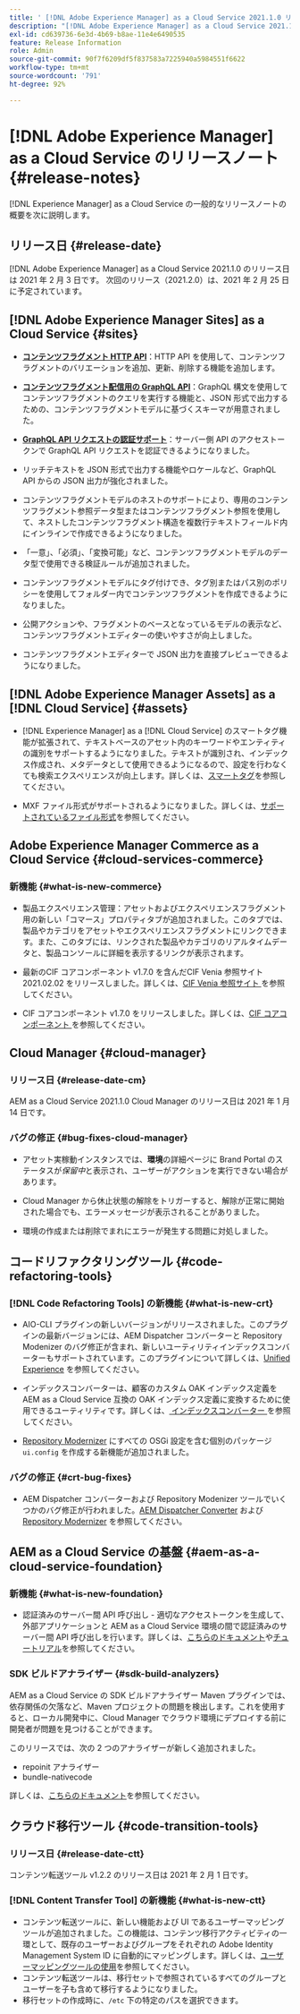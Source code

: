 ```yaml
---
title: ' [!DNL Adobe Experience Manager] as a Cloud Service 2021.1.0 リリースのリリースノート。'
description: "[!DNL Adobe Experience Manager] as a Cloud Service 2021.1.0 のリリースノート。"
exl-id: cd639736-6e3d-4b69-b8ae-11e4e6490535
feature: Release Information
role: Admin
source-git-commit: 90f7f6209df5f837583a7225940a5984551f6622
workflow-type: tm+mt
source-wordcount: '791'
ht-degree: 92%

---
```



# [!DNL Adobe Experience Manager] as a Cloud Service のリリースノート {#release-notes}

[!DNL Experience Manager] as a Cloud Service の一般的なリリースノートの概要を次に説明します。

## リリース日 {#release-date}

[!DNL Adobe Experience Manager] as a Cloud Service 2021.1.0 のリリース日は 2021 年 2 月 3 日です。
次回のリリース（2021.2.0）は、2021 年 2 月 25 日に予定されています。

## [!DNL Adobe Experience Manager Sites] as a Cloud Service {#sites}

* **[コンテンツフラグメント HTTP API](/help/assets/content-fragments/assets-api-content-fragments.md)**：HTTP API を使用して、コンテンツフラグメントのバリエーションを追加、更新、削除する機能を追加します。

* **[コンテンツフラグメント配信用の GraphQL API](/help/headless/graphql-api/content-fragments.md)**：GraphQL 構文を使用してコンテンツフラグメントのクエリを実行する機能と、JSON 形式で出力するための、コンテンツフラグメントモデルに基づくスキーマが用意されました。

* **[GraphQL API リクエストの認証サポート](/help/headless/security/authentication.md)**：サーバー側 API のアクセストークンで GraphQL API リクエストを認証できるようになりました。

* リッチテキストを JSON 形式で出力する機能やロケールなど、GraphQL API からの JSON 出力が強化されました。

* コンテンツフラグメントモデルのネストのサポートにより、専用のコンテンツフラグメント参照データ型またはコンテンツフラグメント参照を使用して、ネストしたコンテンツフラグメント構造を複数行テキストフィールド内にインラインで作成できるようになりました。

* 「一意」、「必須」、「変換可能」など、コンテンツフラグメントモデルのデータ型で使用できる検証ルールが追加されました。

* コンテンツフラグメントモデルにタグ付けでき、タグ別またはパス別のポリシーを使用してフォルダー内でコンテンツフラグメントを作成できるようになりました。

* 公開アクションや、フラグメントのベースとなっているモデルの表示など、コンテンツフラグメントエディターの使いやすさが向上しました。

* コンテンツフラグメントエディターで JSON 出力を直接プレビューできるようになりました。


## [!DNL Adobe Experience Manager Assets] as a [!DNL Cloud Service] {#assets}

* [!DNL Experience Manager] as a [!DNL Cloud Service] のスマートタグ機能が拡張されて、テキストベースのアセット内のキーワードやエンティティの識別をサポートするようになりました。テキストが識別され、インデックス作成され、メタデータとして使用できるようになるので、設定を行わなくても検索エクスペリエンスが向上します。詳しくは、[スマートタグ](/help/assets/smart-tags.md)を参照してください。

* MXF ファイル形式がサポートされるようになりました。詳しくは、[サポートされているファイル形式](/help/assets/file-format-support.md#video-formats)を参照してください。

## Adobe Experience Manager Commerce as a Cloud Service {#cloud-services-commerce}

### 新機能 {#what-is-new-commerce}

* 製品エクスペリエンス管理：アセットおよびエクスペリエンスフラグメント用の新しい「コマース」プロパティタブが追加されました。このタブでは、製品やカテゴリをアセットやエクスペリエンスフラグメントにリンクできます。また、このタブには、リンクされた製品やカテゴリのリアルタイムデータと、製品コンソールに詳細を表示するリンクが表示されます。

* 最新のCIF コアコンポーネント v1.7.0 を含んだCIF Venia 参照サイト 2021.02.02 をリリースしました。詳しくは、[CIF Venia 参照サイト ](https://github.com/adobe/aem-cif-guides-venia/releases/tag/venia-2021.02.02) を参照してください。

* CIF コアコンポーネント v1.7.0 をリリースしました。詳しくは、[CIF コアコンポーネント ](https://github.com/adobe/aem-core-cif-components/releases/tag/core-cif-components-reactor-1.7.0) を参照してください。

## Cloud Manager {#cloud-manager}

### リリース日 {#release-date-cm}

AEM as a Cloud Service 2021.1.0 Cloud Manager のリリース日は 2021 年 1 月 14 日です。

### バグの修正 {#bug-fixes-cloud-manager}

* アセット実稼動インスタンスでは、**環境**&#x200B;の詳細ページに Brand Portal のステータスが&#x200B;*保留中*&#x200B;と表示され、ユーザーがアクションを実行できない場合があります。

* Cloud Manager から休止状態の解除をトリガーすると、解除が正常に開始された場合でも、エラーメッセージが表示されることがありました。

* 環境の作成または削除でまれにエラーが発生する問題に対処しました。

## コードリファクタリングツール {#code-refactoring-tools}

### [!DNL Code Refactoring Tools] の新機能  {#what-is-new-crt}

* AIO-CLI プラグインの新しいバージョンがリリースされました。このプラグインの最新バージョンには、AEM Dispatcher コンバーターと Repository Modenizer のバグ修正が含まれ、新しいユーティリティインデックスコンバーターもサポートされています。このプラグインについて詳しくは、[Unified Experience](https://experienceleague.adobe.com/docs/experience-manager-cloud-service/moving/refactoring-tools/unified-experience.html?lang=ja#benefits) を参照してください。

* インデックスコンバーターは、顧客のカスタム OAK インデックス定義を AEM as a Cloud Service 互換の OAK インデックス定義に変換するために使用できるユーティリティです。詳しくは、[ インデックスコンバーター ](https://github.com/adobe/aem-cloud-service-source-migration/tree/master/packages/index-converter) を参照してください。

* [Repository Modernizer](https://github.com/adobe/aem-cloud-service-source-migration/tree/master/packages/repository-modernizer) にすべての OSGi 設定を含む個別のパッケージ `ui.config` を作成する新機能が追加されました。

### バグの修正 {#crt-bug-fixes}

* AEM Dispatcher コンバーターおよび Repository Modenizer ツールでいくつかのバグ修正が行われました。[AEM Dispatcher Converter](https://github.com/adobe/aem-cloud-service-source-migration/tree/master/packages/dispatcher-converter) および [Repository Modernizer](https://github.com/adobe/aem-cloud-service-source-migration/tree/master/packages/repository-modernizer) を参照してください。

## AEM as a Cloud Service の基盤 {#aem-as-a-cloud-service-foundation}

### 新機能 {#what-is-new-foundation}

* 認証済みのサーバー間 API 呼び出し - 適切なアクセストークンを生成して、外部アプリケーションと AEM as a Cloud Service 環境の間で認証済みのサーバー間 API 呼び出しを行います。詳しくは、[こちらのドキュメント](/help/implementing/developing/introduction/generating-access-tokens-for-server-side-apis.md)や[チュートリアル](https://experienceleague.adobe.com/docs/experience-manager-learn/getting-started-with-aem-headless/authentication/overview.html?lang=ja#authentication)を参照してください。

### SDK ビルドアナライザー {#sdk-build-analyzers}

AEM as a Cloud Service の SDK ビルドアナライザー Maven プラグインでは、依存関係の欠落など、Maven プロジェクトの問題を検出します。これを使用すると、ローカル開発中に、Cloud Manager でクラウド環境にデプロイする前に開発者が問題を見つけることができます。

このリリースでは、次の 2 つのアナライザーが新しく追加されました。

* repoinit アナライザー
* bundle-nativecode

詳しくは、[こちらのドキュメント](https://experienceleague.adobe.com/docs/experience-manager-core-components/using/developing/archetype/build-analyzer-maven-plugin.html?lang=ja#developing)を参照してください。

## クラウド移行ツール {#code-transition-tools}

### リリース日 {#release-date-ctt}

コンテンツ転送ツール v1.2.2 のリリース日は 2021 年 2 月 1 日です。

### [!DNL Content Transfer Tool] の新機能 {#what-is-new-ctt}

* コンテンツ転送ツールに、新しい機能および UI であるユーザーマッピングツールが追加されました。この機能は、コンテンツ移行アクティビティの一環として、既存のユーザーおよびグループをそれぞれの Adobe Identity Management System ID に自動的にマッピングします。詳しくは、[ユーザーマッピングツールの使用](https://experienceleague.adobe.com/docs/experience-manager-cloud-service/moving/cloud-migration/content-transfer-tool/using-user-mapping-tool.html?lang=ja)を参照してください。
* コンテンツ転送ツールは、移行セットで参照されているすべてのグループとユーザーを子も含めて移行するようになりました。
* 移行セットの作成時に、`/etc` 下の特定のパスを選択できます。
